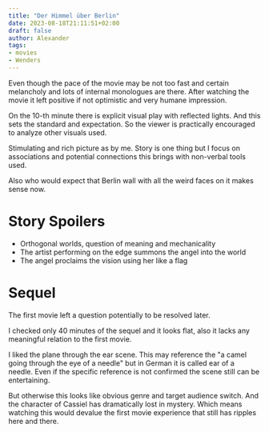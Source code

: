 ```yaml
---
title: "Der Himmel über Berlin"
date: 2023-08-18T21:11:51+02:00
draft: false
author: Alexander
tags:
- movies
- Wenders
---
```


Even though the pace of the movie may be not too fast and certain melancholy and lots of internal monologues are there.
After watching the movie it left positive if not optimistic and very humane impression.

On the 10-th minute there is explicit visual play with reflected lights.
And this sets the standard and expectation.
So the viewer is practically encouraged to analyze other visuals used.

Stimulating and rich picture as by me.
Story is one thing but I focus on associations and potential connections this brings with non-verbal tools used.

Also who would expect that Berlin wall with all the weird faces on it makes sense now.

# Story Spoilers

- Orthogonal worlds, question of meaning and mechanicality
- The artist performing on the edge summons the angel into the world
- The angel proclaims the vision using her like a flag

# Sequel

The first movie left a question potentially to be resolved later.

I checked only 40 minutes of the sequel and it looks flat, also it lacks any meaningful relation to the first movie.

I liked the plane through the ear scene.
This may reference the "a camel going through the eye of a needle" but in German it is called ear of a needle.
Even if the specific reference is not confirmed the scene still can be entertaining.

But otherwise this looks like obvious genre and target audience switch.
And the character of Cassiel has dramatically lost in mystery.
Which means watching this would devalue the first movie experience that still has ripples here and there.
